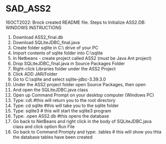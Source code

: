 # SAD_ASS2
16OCT2022: Brock created README file.
Steps to Initialize ASS2.DB:
WINDOWS INSTRUCTIONS
1. Download ASS2_final.db
2. Download SQLiteJDBC_final.java
3. Create folder sqlite in C:\ drive of your PC
4. Import contents of sqlite folder into C:\sqlite
5. In Netbeans - create project called ASS2 (must be Java Ant project)
6. Drop SQLiteJDBC_final.java in Source Packages Folder
7. Right-click Libraries folder under the ASS2 Project
8. Click ADD JAR/Folder
9. Go to C:\sqlite and select sqlite-jdbc-3.39.3.0
10. Under the ASS2 project folder open Source Packages, then open <default package>
11. And open the SQLiteJDBC.java class
12. Open up Command Prompt on your desktop computer (Windows PC)
13. Type: cd\ #this will return you to the root directory
14. Type: cd sqlite #this will take you to the sqlite folder
15. Type: sqlite3 # this will start the sqlite3 program
16. Type: .open ASS2.db #this opens the database
17. Go back to NetBeans and right click in the body of SQLiteJDBC.java class and click option Run File
18. Go back to Command Prompty and type: .tables # this will show you thta the database tables have been created
  
  
